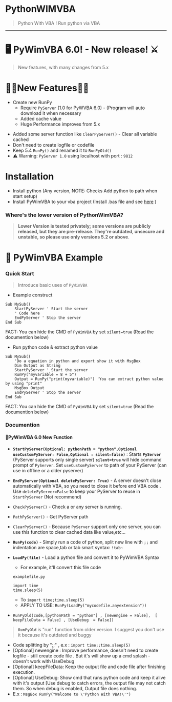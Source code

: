 # PythonWIMVBA
> Python With VBA ! Run python via VBA
---
# **🖥 PyWimVBA 6.0! - New release! ⚔**
> New features, with many changes from 5.x

# 🎉🎉**New Features**🎉🎉
- Create new RunPy
	- Require `PyServer` (1.0 for PyWVBA 6.0) - (Program will auto download it when necessary
	- Added cache value
  - Huge Performance improves from 5.x 
+ Added some server function like `ClearPyServer()` - Clear all variable cached
+ Don't need to create logfile or codefile
+ Keep 5.4 `RunPy()` and renamed it to `RunPyOld()`
+ ⚠ Warning: `PyServer 1.0` using localhost with port : `9812` 

# Installation
+ Install python (Any version, NOTE: Checks Add python to path when start setup)
+ Install PyWimVBA to your vba project (Install .bas file and see [here](https://support.tetcos.com/support/solutions/articles/14000143233-how-to-import-vba-script-bas-file-in-ms-excel-) )
### Where's the lower version of PythonWimVBA?
> **Lower Version is tested privately; some versions are publicly released, but they are pre-release. They're outdated, unsecure and unstable, so please use only versions 5.2 or above**.

# 🎨 PyWimVBA Example
### Quick Start
> Introduce basic uses of `PyWimVBA` 
+ Example construct
```
Sub MySub()
    StartPyServer ' Start the server
    ' Code here
    EndPyServer ' Stop the server
End Sub
```
FACT: You can hide the CMD of `PyWimVBA` by set `silent=true` (Read the documention below)

+ Run python code & extract python value 
```
Sub MySub()
    'Do a equation in python and export show it with MsgBox
    Dim Output as String
    StartPyServer ' Start the server
    RunPy("myvariable = 8 + 5")
    Output = RunPy("print(myvariable)") 'You can extract python value by using "print"
    MsgBox Output
    EndPyServer ' Stop the server
End Sub
```
FACT: You can hide the CMD of `PyWimVBA` by set `silent=true` (Read the documention below)

	

### Documention
#### 💎PyWimVBA 6.0 New Function
+ **`StartPyServer(Optional: pythonPath = "python",Optional useCustomPyServer: False,Optional : silent=false)`** :  Starts **`PyServer`** (PyServer supports only single server) **`silent=true`** will hide command prompt of `PyServer`. Set `useCustomPyServer` to path of your PyServer (can use in offline or a older pyserver)
+ **`EndPyServer(Optional deletePyServer: True)`** - A server doesn't close automatically with VBA, so you need to close it before end VBA code .  Use `deletePyServer=False` to keep your PyServer to reuse in `StartPyServer` (Not recommend)
+ `CheckPyServer()` - Check a or any server is running.
+ `PathPyServer()` - Get PyServer path
+ `ClearPyServer()` - Because `PyServer` support only one server, you can use this function to clear cached data like value,etc...
+ **`RunPy(code)`** - Simply run a code of python, split new line with `;;` and indentation are space,tab or tab smart syntax: `!tab~`
+ **``LoadPy(file)``** - Load a python file and convert it to PyWimVBA Syntax
  - For example, it'll convert this file code
  
  `examplefile.py`

  ```
  import time
  time.sleep(5)
  ```
  - To `import time;time.sleep(5)`
  - APPLY TO USE: `RunPy(LoadPy("mycodefile.anyextension"))`
    
+ ``RunPyOld(code,[pythonPath = "python"] , [newengine = False],  [ keepFileData = False] , [UseDebug  = False])``
> **`RunPyOld`** is "run" function from older version. I suggest you don't use it because it's outdated and buggy 
+ Code splitting by ";;" , e.x : `import time;;time.sleep(5)`
+ [Optional] newengine : Improve performance, doesn't need to create logfile - still create code file . But it's will show up a cmd splash - doesn't work with UseDebug
+ [Optional] keepFileData: Keep the output file and code file after finishing execution. 
+ [Optional] UseDebug: Show cmd that runs python code and keep it alive with it's output [Use debug to catch errors, the output file may not catch them. So when debug is enabled, Output file does nothing.
+ E.x : `MsgBox RunPy("Welcome to \'Python With VBA!\'")`

